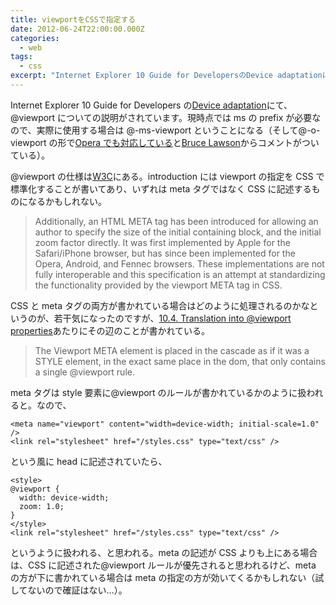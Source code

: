 ```yaml
---
title: viewportをCSSで指定する
date: 2012-06-24T22:00:00.000Z
categories:
  - web
tags:
  - css
excerpt: "Internet Explorer 10 Guide for DevelopersのDevice adaptationにて、@viewportについての説明がされています。現時点ではmsのprefixが必要なので、実際に使用する場合は @-ms-viewportということになる（そして@-o-viewportの形でOperaでも対応しているとBruce Lawsonからコメントがついている）。"
---
```


Internet Explorer 10 Guide for Developers の[Device adaptation](http://msdn.microsoft.com/en-us/library/ie/hh708740%28v=vs.85%29.aspx)にて、@viewport についての説明がされています。現時点では ms の prefix が必要なので、実際に使用する場合は @-ms-viewport ということになる（そして@-o-viewport の形で[Opera でも対応している](http://dev.opera.com/articles/view/an-introduction-to-meta-viewport-and-viewport/)と[Bruce Lawson](http://www.brucelawson.co.uk/about/)からコメントがついている）。

@viewport の仕様は[W3C](http://www.w3.org/TR/css-device-adapt/)にある。introduction には viewport の指定を CSS で標準化することが書いてあり、いずれは meta タグではなく CSS に記述するものになるかもしれない。

> Additionally, an HTML META tag has been introduced for allowing an author to specify the size of the initial containing block, and the initial zoom factor directly. It was first implemented by Apple for the Safari/iPhone browser, but has since been implemented for the Opera, Android, and Fennec browsers. These implementations are not fully interoperable and this specification is an attempt at standardizing the functionality provided by the viewport META tag in CSS.

CSS と meta タグの両方が書かれている場合はどのように処理されるのかなというのが、若干気になったのですが、[10.4. Translation into @viewport properties](http://www.w3.org/TR/css-device-adapt/#translation-into-viewport-properties)あたりにその辺のことが書かれている。

> The Viewport META element is placed in the cascade as if it was a STYLE element, in the exact same place in the dom, that only contains a single @viewport rule.

meta タグは style 要素に@viewport のルールが書かれているかのように扱われると。なので、

```
<meta name="viewport" content="width=device-width; initial-scale=1.0" />
<link rel="stylesheet" href="/styles.css" type="text/css" />

```

という風に head に記述されていたら、

```
<style>
@viewport {
  width: device-width;
  zoom: 1.0;
}
</style>
<link rel="stylesheet" href="/styles.css" type="text/css" />

```

というように扱われる、と思われる。meta の記述が CSS よりも上にある場合は、CSS に記述された@viewport ルールが優先されると思われるけど、meta の方が下に書かれている場合は meta の指定の方が効いてくるかもしれない（試してないので確証はない...）。
